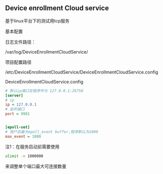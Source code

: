 ## Device enrollment Cloud service

基于linux平台下的测试用tcp服务



基本配置

日志文件路径：

/var/log/DeviceEnrollmentCloudService/

项目配置路径

/etc/DeviceEnrollmentCloudService/DeviceEnrollmentCloudService.config



DeviceEnrollmentCloudService.config

```ini
# 默认ip端口在程序中为 127.0.0.1:26758
[server]
# ip
ip = 127.0.0.1
# 监听端口
port = 9981


[epoll-set]
# 用户态最大epoll_event buffer,程序默认为1000
max_event = 1000
```



注1：在服务启动前需要使用

```bash
ulimit -n 1000000
```

来调整单个端口最大可连接数量